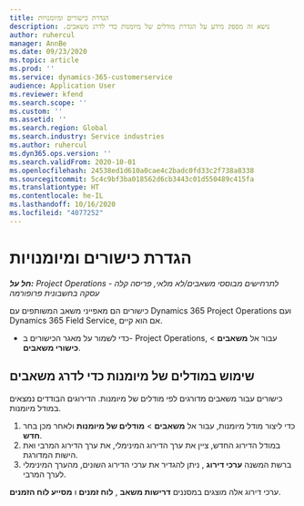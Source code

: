 ```yaml
---
title: הגדרת כישורים ומיומנויות
description: נושא זה מספק מידע על הגדרת מודלים של מיומנות‬‏‫ כדי לדרג משאבים.
author: ruhercul
manager: AnnBe
ms.date: 09/23/2020
ms.topic: article
ms.prod: ''
ms.service: dynamics-365-customerservice
audience: Application User
ms.reviewer: kfend
ms.search.scope: ''
ms.custom: ''
ms.assetid: ''
ms.search.region: Global
ms.search.industry: Service industries
ms.author: ruhercul
ms.dyn365.ops.version: ''
ms.search.validFrom: 2020-10-01
ms.openlocfilehash: 24538ed1d610a0cae4c2badc0fd33c2f738a8338
ms.sourcegitcommit: 5c4c9bf3ba018562d6cb3443c01d550489c415fa
ms.translationtype: HT
ms.contentlocale: he-IL
ms.lasthandoff: 10/16/2020
ms.locfileid: "4077252"
---
```

# <a name="define-skills-and-proficiencies"></a>הגדרת כישורים ומיומנויות

_**חל על:** Project Operations לתרחישים מבוססי משאבים/לא מלאי, פריסה קלה - עסקה בחשבונית פרופורמה_

כישורים הם מאפייני משאב המשותפים עם Dynamics 365 Project Operations ועם Dynamics 365 Field Service, אם הוא קיים. 

- כדי לשמור על מאגר הכישורים ב- Project Operations, עבור אל **משאבים** \> **כישורי משאבים**. 

## <a name="use-proficiency-models-to-rate-resources"></a>שימוש במודלים של מיומנות כדי לדרג משאבים

כישורים עבור משאבים מדורגים לפי מודלים של מיומנות. הדירוגים הבודדים נמצאים במודל מיומנות. 

1. כדי ליצור מודל מיומנות, עבור אל **משאבים** \> **מודלים של מיומנות** ולאחר מכן בחר **חדש**.
2. במודל הדירוג החדש, ציין את ערך הדירוג המינימלי, את ערך הדירוג המרבי ואת הישות המדורגת.
3. ברשת המשנה **ערכי דירוג** , ניתן להגדיר את ערכי הדירוג השונים, מהערך המינימלי לערך המרבי.


ערכי דירוג אלה מוצגים במסננים **דרישות משאב** , **לוח זמנים** ו **מסייע לוח הזמנים**.
